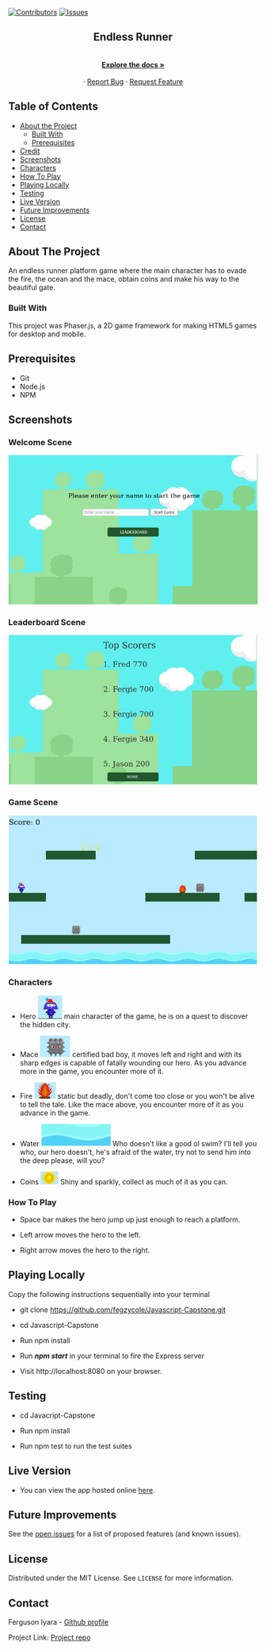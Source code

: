 [![Contributors][contributors-shield]][contributors-url]
[![Issues][issues-shield]][issues-url]
<br />
<p align="center">
 
  <h2 align="center">Endless Runner</h2>
  <p align="center">
    <br />
    <a href="https://github.com/fegzycole/Javascript-Capstone"><strong>Explore the docs »</strong></a>
    <br />
    <br />
    ·
    <a href="https://github.com/fegzycole/Javascript-Capstone/issues">Report Bug</a>
    ·
    <a href="https://github.com/fegzycole/Javascript-Capstone/issues">Request Feature</a>
  </p>
</p>


<!-- TABLE OF CONTENTS -->
## Table of Contents

* [About the Project](#about-the-project)
  * [Built With](#built-with)
  * [Prerequisites](#prerequisites)
* [Credit](#credit)
* [Screenshots](#screenshots)
* [Characters](#characters)
* [How To Play](#how-to-play)
* [Playing Locally](#playing-locally)
* [Testing](#testing)
* [Live Version](#live-version)
* [Future Improvements](#future-improvements)
* [License](#license)
* [Contact](#contact)



<!-- ABOUT THE PROJECT -->
## About The Project

An endless runner platform game where the main character has to evade the fire, the ocean and the mace, obtain coins and make his way to the beautiful gate.


### Built With

This project was Phaser.js, a 2D game framework for making HTML5 games for desktop and mobile.

## Prerequisites
 - Git
 - Node.js
 - NPM


## Screenshots

### Welcome Scene
![screenshot](screenshots/Welcome.png)

### Leaderboard Scene
![screenshot](screenshots/LeaderBoard.png)

### Game Scene
![screenshot](screenshots/Game.png)


### Characters

- Hero ![screenshot](screenshots/Hero.png) main character of the game, he is on a quest to discover the hidden city.

- Mace ![screenshot](screenshots/Mace.png) certified bad boy, it moves left and right and with its sharp edges is capable of fatally wounding our hero. As you advance more in the game, you encounter more of it.

- Fire ![screenshot](screenshots/Fire.png) static but deadly, don't come too close or you won't be alive to tell the tale. Like the mace above, you encounter more of it as you advance in the game.

- Water ![screenshot](screenshots/Water.png) Who doesn't like a good ol swim? I'll tell you who, our hero doesn't, he's afraid of the water, try not to send him into the deep please, will you?

- Coins ![screenshot](screenshots/Coin.png) Shiny and sparkly, collect as much of it as you can.


### How To Play

- Space bar makes the hero jump up just enough to reach a platform.

- Left arrow moves the hero to the left.

- Right arrow moves the hero to the right.


## Playing Locally

Copy the following instructions sequentially into your terminal

- git clone https://github.com/fegzycole/Javascript-Capstone.git

- cd Javascript-Capstone

- Run npm install

- Run ***npm start*** in your terminal to fire the Express server

- Visit http://localhost:8080 on your browser.


## Testing

- cd Javacript-Capstone

- Run npm install

- Run npm test to run the test suites


## Live Version

- You can view the app hosted online [here](https://nameless-sea-41411.herokuapp.com/).

<!-- FUTURE IMPROVEMENTS -->
## Future Improvements

See the [open issues](https://github.com/fegzycole/Javascript-Capstone/issues) for a list of proposed features (and known issues).


<!-- LICENSE -->
## License

Distributed under the MIT License. See `LICENSE` for more information.

<!-- CONTACT -->
## Contact
Ferguson Iyara - [Github profile](https://github.com/fegzycole)

Project Link: [Project repo](https://github.com/fegzycole/Javascript-Capstone)

<!-- MARKDOWN LINKS & IMAGES -->
<!-- https://www.markdownguide.org/basic-syntax/#reference-style-links -->
[contributors-shield]: https://img.shields.io/badge/Contributors-1-%2300ff00
[contributors-url]: https://github.com/fegzycole/Javascript-Capstone/graphs/contributors
[issues-shield]: https://img.shields.io/badge/issues-0-%2300ff00
[issues-url]: https://github.com/fegzycole/Javascript-Capstone/issues/
